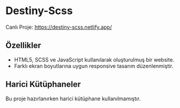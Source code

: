 ﻿<h1> Destiny-Scss</h1>

Canlı Proje: https://destiny-scss.netlify.app/

<h2>Özellikler</h2>

- HTML5, SCSS ve JavaScript kullanılarak oluşturulmuş bir website.
- Farklı ekran boyutlarına uygun responsive tasarım düzenlenmiştir.

<h2>Harici Kütüphaneler</h2>

Bu proje hazırlanırken harici kütüphane kullanılmamıştır.

